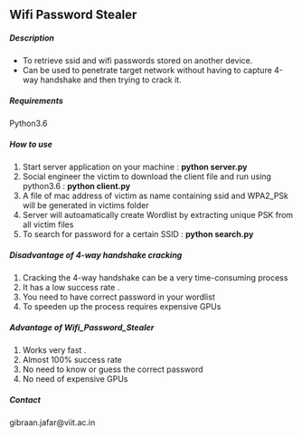 
<h2> Wifi Password Stealer </h2>

<h5>Description</h5>
<ul>
<li>To retrieve ssid and wifi passwords stored on another device.</li>
<li>Can be used to penetrate target network without having to capture
4-way handshake and then trying to crack it.</li>
</ul>

<h5> Requirements </h5>
Python3.6

<h5> How to use </h5>
<ol>
<li>Start server application on your machine : <b>python server.py</b></li>
<li>Social engineer the victim to download the client file and run using
python3.6 : <b> python client.py </b> </li>
<li>A file of mac address of victim as name containing ssid and WPA2_PSk <br> 
will be generated in victims folder </li>
<li> Server will autoamatically create Wordlist by extracting unique PSK from all victim files </li>
<li> To search for password for a certain SSID : <b>python search.py</b> </li>
</ol>

<h5> Disadvantage of 4-way handshake cracking  </h5>
<ol> 
	<li> Cracking the 4-way handshake can be a very time-consuming process </li>
	<li> It has a low success rate . </li>
	<li> You need to have correct password in your wordlist </li>
	<li> To speeden up the process requires expensive GPUs </li>
</ol>

<h5> Advantage of Wifi_Password_Stealer  </h5>
<ol> 
        <li> Works very fast .</li>
        <li> Almost 100% success rate  </li>
        <li> No need to know or guess the correct password </li>
        <li> No need of expensive GPUs </li>
</ol>




<h5>Contact</h5> 
 gibraan.jafar@viit.ac.in
